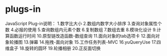 # plugs-in
JavaScript Plug-in说明： 1.数字比大小 2.数组内数字大小排序 3.查询对象属性个数 4.必报的使用 5.查询数组内元素个数 6.复制数组 7.数组去重 8.模块化设计 9.计算函数运行时间 10.原型链改造函数-数组查询 11.面向对象的tab选项卡 12.面向对象轮播图 13.弹幕 14.拖拽-面向对象 15.工作任务列表-MVC 16.yuQueryUse 17.四维盒子 18.旋转的圆环 19.轮播相册 20.正反面切换

